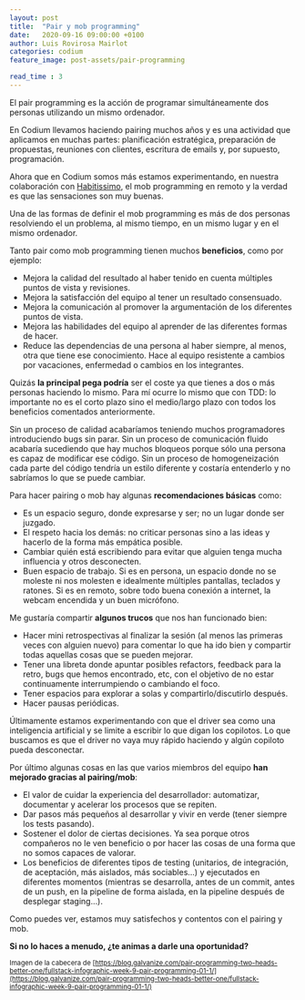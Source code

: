 ```yaml
---
layout: post
title:  "Pair y mob programming"
date:   2020-09-16 09:00:00 +0100
author: Luis Rovirosa Mairlot
categories: codium
feature_image: post-assets/pair-programming

read_time : 3
---
```

 
El pair programming es la acción de programar simultáneamente dos personas utilizando un mismo ordenador.

En Codium llevamos haciendo pairing muchos años y es una actividad que aplicamos en muchas partes: planificación estratégica, preparación de propuestas, reuniones con clientes, escritura de emails y, por supuesto, programación.

Ahora que en Codium somos más estamos experimentando, en nuestra colaboración con [Habitissimo](https://www.habitissimo.es), el mob programming en remoto y la verdad es que las sensaciones son muy buenas.

Una de las formas de definir el mob programming es más de dos personas resolviendo el un problema, al mismo tiempo, en un mismo lugar y en el mismo ordenador.

Tanto pair como mob programming tienen muchos **beneficios**, como por ejemplo:
- Mejora la calidad del resultado al haber tenido en cuenta múltiples puntos de vista y revisiones.
- Mejora la satisfacción del equipo al tener un resultado consensuado.
- Mejora la comunicación al promover la argumentación de los diferentes puntos de vista.
- Mejora las habilidades del equipo al aprender de las diferentes formas de hacer.
- Reduce las dependencias de una persona al haber siempre, al menos, otra que tiene ese conocimiento. Hace al equipo resistente a cambios por vacaciones, enfermedad o cambios en los integrantes.

Quizás **la principal pega podría** ser el coste ya que tienes a dos o más personas haciendo lo mismo. Para mí ocurre lo mismo que con TDD: lo importante no es el corto plazo sino el medio/largo plazo con todos los beneficios comentados anteriormente.

Sin un proceso de calidad acabaríamos teniendo muchos programadores introduciendo bugs sin parar. Sin un proceso de comunicación fluido acabaría sucediendo que hay muchos bloqueos porque sólo una persona es capaz de modificar ese código. Sin un proceso de homogeneización cada parte del código tendría un estilo diferente y costaría entenderlo y no sabríamos lo que se puede cambiar.

Para hacer pairing o mob hay algunas **recomendaciones básicas** como:
- Es un espacio seguro, donde expresarse y ser; no un lugar donde ser juzgado.
- El respeto hacia los demás: no criticar personas sino a las ideas y hacerlo de la forma más empática posible. 
- Cambiar quién está escribiendo para evitar que alguien tenga mucha influencia y otros desconecten.
- Buen espacio de trabajo. Si es en persona, un espacio donde no se moleste ni nos molesten e idealmente múltiples pantallas, teclados y ratones. Si es en remoto, sobre todo buena conexión a internet, la webcam encendida y un buen micrófono.

Me gustaría compartir **algunos trucos** que nos han funcionado bien:
- Hacer mini retrospectivas al finalizar la sesión (al menos las primeras veces con alguien nuevo) para comentar lo que ha ido bien y compartir todas aquellas cosas que se pueden mejorar.
- Tener una libreta donde apuntar posibles refactors, feedback para la retro, bugs que hemos encontrado, etc, con el objetivo de no estar continuamente interrumpiendo o cambiando el foco.
- Tener espacios para explorar a solas y compartirlo/discutirlo después.
- Hacer pausas periódicas.

Últimamente estamos experimentando con que el driver sea como una inteligencia artificial y se limite a escribir lo que digan los copilotos. Lo que buscamos es que el driver no vaya muy rápido haciendo y algún copiloto pueda desconectar.

Por último algunas cosas en las que varios miembros del equipo **han mejorado gracias al pairing/mob**:
- El valor de cuidar la experiencia del desarrollador: automatizar, documentar y acelerar los procesos que se repiten.
- Dar pasos más pequeños al desarrollar y vivir en verde (tener siempre los tests pasando).
- Sostener el dolor de ciertas decisiones. Ya sea porque otros compañeros no le ven beneficio o por hacer las cosas de una forma que no somos capaces de valorar.
- Los beneficios de diferentes tipos de testing (unitarios, de integración, de aceptación, más aislados, más sociables...) y ejecutados en diferentes momentos (mientras se desarrolla, antes de un commit, antes de un push, en la pipeline de forma aislada, en la pipeline después de desplegar staging…).

Como puedes ver, estamos muy satisfechos y contentos con el pairing y mob.

**Si no lo haces a menudo, ¿te animas a darle una oportunidad?**

<small>Imagen de la cabecera de [https://blog.galvanize.com/pair-programming-two-heads-better-one/fullstack-infographic-week-9-pair-programming-01-1/](https://blog.galvanize.com/pair-programming-two-heads-better-one/fullstack-infographic-week-9-pair-programming-01-1/)<small>
